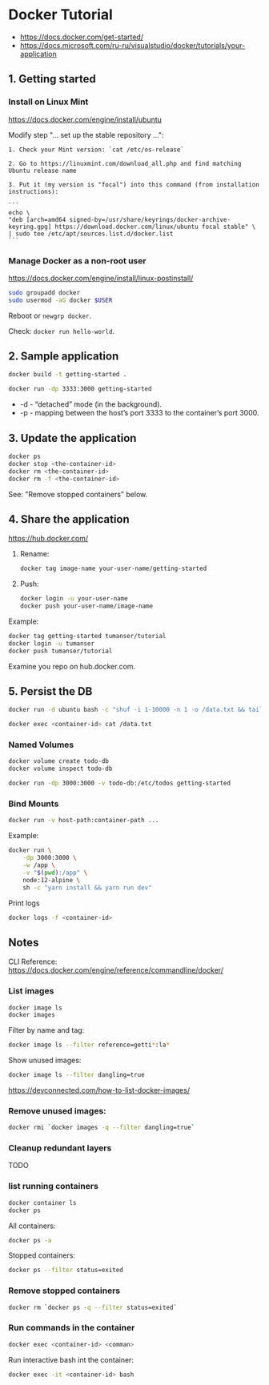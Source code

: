 # Docker Tutorial

* https://docs.docker.com/get-started/
* https://docs.microsoft.com/ru-ru/visualstudio/docker/tutorials/your-application



## 1. Getting started


### Install on Linux Mint

https://docs.docker.com/engine/install/ubuntu

Modify step "... set up the stable repository ...":

    1. Check your Mint version: `cat /etc/os-release`
    
    2. Go to https://linuxmint.com/download_all.php and find matching Ubuntu release name

    3. Put it (my version is "focal") into this command (from installation instructions):

    ```
    echo \
    "deb [arch=amd64 signed-by=/usr/share/keyrings/docker-archive-keyring.gpg] https://download.docker.com/linux/ubuntu focal stable" \
    | sudo tee /etc/apt/sources.list.d/docker.list
    ```


### Manage Docker as a non-root user

https://docs.docker.com/engine/install/linux-postinstall/

```sh
sudo groupadd docker
sudo usermod -aG docker $USER
```

Reboot or `newgrp docker`.

Check: `docker run hello-world`.




## 2. Sample application


```sh
docker build -t getting-started .
```

```sh
docker run -dp 3333:3000 getting-started
```

*   -d - “detached” mode (in the background).
*   -p - mapping between the host’s port 3333 to the container’s port 3000.



## 3. Update the application


```sh
docker ps
docker stop <the-container-id>
docker rm <the-container-id>
docker rm -f <the-container-id>
```

See: "Remove stopped containers" below.



## 4. Share the application


https://hub.docker.com/

1. Rename:
    
    ```sh
    docker tag image-name your-user-name/getting-started
    ```

2. Push:

    ```sh
    docker login -u your-user-name
    docker push your-user-name/image-name
    ```

Example:

```sh
docker tag getting-started tumanser/tutorial
docker login -u tumanser
docker push tumanser/tutorial
```

Examine you repo on hub.docker.com.



## 5. Persist the DB


```sh
docker run -d ubuntu bash -c "shuf -i 1-10000 -n 1 -o /data.txt && tail -f /dev/null"
```

```sh
docker exec <container-id> cat /data.txt
```

### Named Volumes

```sh
docker volume create todo-db
docker volume inspect todo-db
```

```sh
docker run -dp 3000:3000 -v todo-db:/etc/todos getting-started
```


### Bind Mounts

```sh
docker run -v host-path:container-path ...
```

Example:

```sh
docker run \
    -dp 3000:3000 \
    -w /app \
    -v "$(pwd):/app" \
    node:12-alpine \
    sh -c "yarn install && yarn run dev"
```

Print logs

```sh
docker logs -f <container-id>
```



## Notes


CLI Reference: https://docs.docker.com/engine/reference/commandline/docker/


### List images

```sh
docker image ls
docker images
```

Filter by name and tag:

```sh
docker image ls --filter reference=getti*:la*
```

Show unused images:

```sh
docker image ls --filter dangling=true
```

https://devconnected.com/how-to-list-docker-images/


### Remove unused images:

```sh
docker rmi `docker images -q --filter dangling=true`
```


### Cleanup redundant layers

TODO


### list running containers

```sh
docker container ls
docker ps
```

All containers:

```sh
docker ps -a
```

Stopped containers:

```sh
docker ps --filter status=exited
```


### Remove stopped containers

```sh
docker rm `docker ps -q --filter status=exited`
```


### Run commands in the container

```sh
docker exec <container-id> <comman>
```

Run interactive bash int the container:

```sh
docker exec -it <container-id> bash
```
